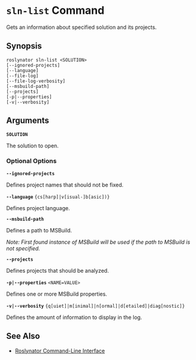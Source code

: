 
# `sln-list` Command

Gets an information about specified solution and its projects.

## Synopsis

```
roslynator sln-list <SOLUTION>
[--ignored-projects]
[--language]
[--file-log]
[--file-log-verbosity]
[--msbuild-path]
[--projects]
[-p|--properties]
[-v|--verbosity]
```

## Arguments

**`SOLUTION`**

The solution to open.

### Optional Options

**`--ignored-projects`**

Defines project names that should not be fixed.

**`--language`** `{cs[harp]|v[isual-]b[asic])}`

Defines project language.

**`--msbuild-path`**

Defines a path to MSBuild.

*Note: First found instance of MSBuild will be used if the path to MSBuild is not specified.*

**`--projects`**

Defines projects that should be analyzed.

**`-p|--properties`** `<NAME=VALUE>`

Defines one or more MSBuild properties.

**`-v|--verbosity`** `{q[uiet]|m[inimal]|n[ormal]|d[etailed]|diag[nostic]}`

Defines the amount of information to display in the log.

## See Also

* [Roslynator Command-Line Interface](README.md)
